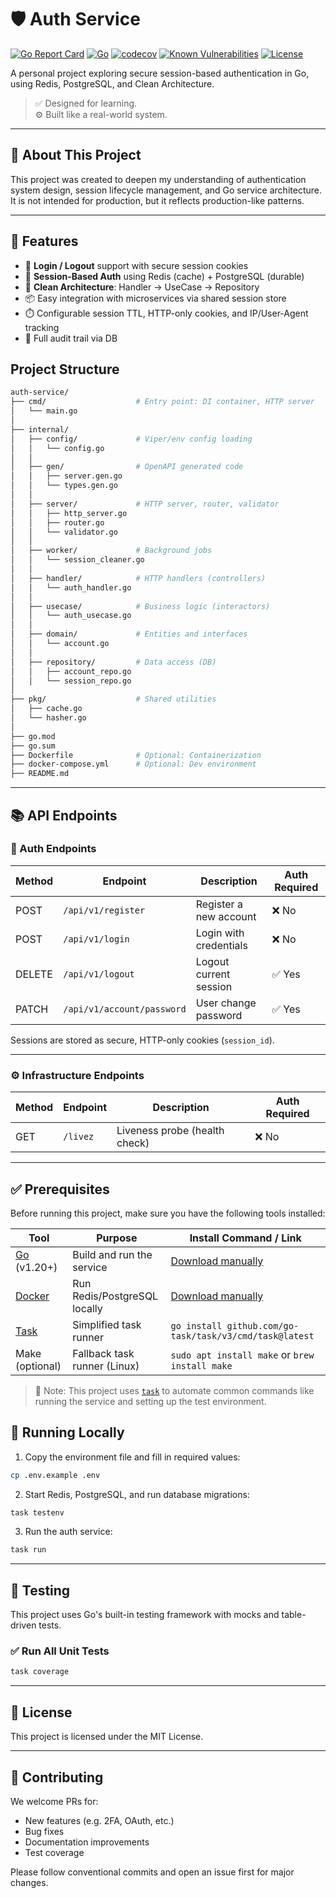 # 🛡️ Auth Service

[![Go Report Card](https://goreportcard.com/badge/github.com/DucTran999/auth-service)](https://goreportcard.com/report/github.com/DucTran999/auth-service)
[![Go](https://img.shields.io/badge/Go-1.23-blue?logo=go)](https://golang.org)
[![codecov](https://codecov.io/gh/DucTran999/auth-service/branch/master/graph/badge.svg)](https://codecov.io/gh/DucTran999/auth-service)
[![Known Vulnerabilities](https://snyk.io/test/github/ductran999/auth-service/badge.svg)](https://snyk.io/test/github/ductran999/auth-service)
[![License](https://img.shields.io/github/license/DucTran999/auth-service)](LICENSE)

A personal project exploring secure session-based authentication in Go, using Redis, PostgreSQL, and Clean Architecture.

> ✅ Designed for learning.  
> ⚙️ Built like a real-world system.

---

## 📘 About This Project

This project was created to deepen my understanding of authentication system design, session lifecycle management, and Go service architecture. It is not intended for production, but it reflects production-like patterns.

---

## 🚀 Features

- 🔐 **Login / Logout** support with secure session cookies
- 🍪 **Session-Based Auth** using Redis (cache) + PostgreSQL (durable)
- 🧠 **Clean Architecture**: Handler → UseCase → Repository
- 📦 Easy integration with microservices via shared session store
- ⏱️ Configurable session TTL, HTTP-only cookies, and IP/User-Agent tracking
- 📜 Full audit trail via DB

## Project Structure

```sh
auth-service/
├── cmd/                    # Entry point: DI container, HTTP server
│   └── main.go
│
├── internal/
│   ├── config/             # Viper/env config loading
│   │   └── config.go
│   │
│   ├── gen/                # OpenAPI generated code
│   │   ├── server.gen.go
│   │   └── types.gen.go
│   │
│   ├── server/             # HTTP server, router, validator
│   │   ├── http_server.go
│   │   ├── router.go
│   │   └── validator.go
│   │
│   ├── worker/             # Background jobs
│   │   └── session_cleaner.go
│   │
│   ├── handler/            # HTTP handlers (controllers)
│   │   └── auth_handler.go
│   │
│   ├── usecase/            # Business logic (interactors)
│   │   └── auth_usecase.go
│   │
│   ├── domain/             # Entities and interfaces
│   │   └── account.go
│   │
│   ├── repository/         # Data access (DB)
│   │   ├── account_repo.go
│   │   └── session_repo.go
│
├── pkg/                    # Shared utilities
│   ├── cache.go
│   └── hasher.go
│
├── go.mod
├── go.sum
├── Dockerfile              # Optional: Containerization
├── docker-compose.yml      # Optional: Dev environment
├── README.md

```

---

## 📚 API Endpoints

### 🔐 Auth Endpoints

| Method | Endpoint                   | Description            | Auth Required |
| ------ | -------------------------- | ---------------------- | ------------- |
| POST   | `/api/v1/register`         | Register a new account | ❌ No         |
| POST   | `/api/v1/login`            | Login with credentials | ❌ No         |
| DELETE | `/api/v1/logout`           | Logout current session | ✅ Yes        |
| PATCH  | `/api/v1/account/password` | User change password   | ✅ Yes        |

Sessions are stored as secure, HTTP-only cookies (`session_id`).

---

### ⚙️ Infrastructure Endpoints

| Method | Endpoint | Description                   | Auth Required |
| ------ | -------- | ----------------------------- | ------------- |
| GET    | `/livez` | Liveness probe (health check) | ❌ No         |

---

## ✅ Prerequisites

Before running this project, make sure you have the following tools installed:

| Tool                                  | Purpose                      | Install Command / Link                                   |
| ------------------------------------- | ---------------------------- | -------------------------------------------------------- |
| [Go](https://golang.org/dl/) (v1.20+) | Build and run the service    | [Download manually](https://go.dev/dl)                   |
| [Docker](https://www.docker.com/)     | Run Redis/PostgreSQL locally | [Download manually](https://docs.docker.com/get-docker/) |
| [Task](https://taskfile.dev)          | Simplified task runner       | `go install github.com/go-task/task/v3/cmd/task@latest`  |
| Make (optional)                       | Fallback task runner (Linux) | `sudo apt install make` or `brew install make`           |

> 📝 Note: This project uses [`task`](https://taskfile.dev) to automate common commands like running the service and setting up the test environment.

## 🧪 Running Locally

1. Copy the environment file and fill in required values:

```bash
cp .env.example .env
```

2. Start Redis, PostgreSQL, and run database migrations:

```bash
task testenv
```

3. Run the auth service:

```bash
task run
```

---

## 🧪 Testing

This project uses Go's built-in testing framework with mocks and table-driven tests.

### ✅ Run All Unit Tests

```bash
task coverage
```

---

## 📄 License

This project is licensed under the MIT License.

---

## 🤝 Contributing

We welcome PRs for:

- New features (e.g. 2FA, OAuth, etc.)
- Bug fixes
- Documentation improvements
- Test coverage

Please follow conventional commits and open an issue first for major changes.
